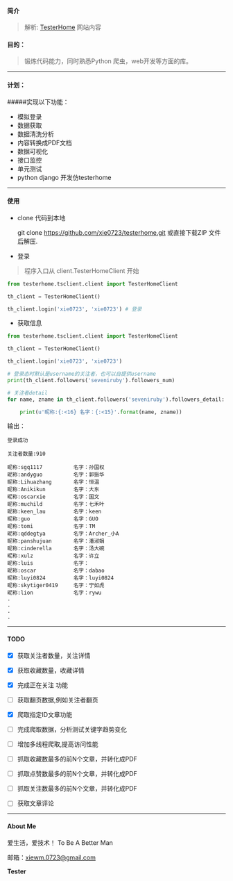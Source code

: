 #### 简介
>解析:  [TesterHome](https://testerhome.com/) 网站内容

#### 目的：
>锻炼代码能力，同时熟悉Python 爬虫，web开发等方面的库。

---
#### 计划：
#####实现以下功能：

- 模拟登录 
- 数据获取
- 数据清洗分析
- 内容转换成PDF文档
- 数据可视化
- 接口监控
- 单元测试
- python django 开发仿testerhome

---
#### 使用
- clone 代码到本地
    
    git clone https://github.com/xie0723/testerhome.git
    或直接下载ZIP 文件后解压.
    
    
- 登录
> 程序入口从 client.TesterHomeClient 开始
```python
from testerhome.tsclient.client import TesterHomeClient

th_client = TesterHomeClient()

th_client.login('xie0723', 'xie0723') # 登录

```

- 获取信息
```python
from testerhome.tsclient.client import TesterHomeClient

th_client = TesterHomeClient()

th_client.login('xie0723', 'xie0723') 

# 登录态时默认是username的关注者，也可以自提供username
print(th_client.followers('seveniruby').followers_num) 

# 关注者detail
for name, zname in th_client.followers('seveniruby').followers_detail:  

    print(u'昵称:{:<16} 名字：{:<15}'.format(name, zname))

```
输出：

```text
登录成功

关注者数量:910

昵称:sgq1117          名字：孙国权            
昵称:andyguo          名字：郭振华            
昵称:Lihuazhang       名字：恒温             
昵称:Anikikun         名字：大东             
昵称:oscarxie         名字：国文             
昵称:muchild          名字：七禾叶            
昵称:keen_lau         名字：keen           
昵称:guo              名字：GUO            
昵称:tomi             名字：TM             
昵称:qddegtya         名字：Archer_小A      
昵称:panshujuan       名字：潘淑娟            
昵称:cinderella       名字：汤大碗            
昵称:xulz             名字：许立             
昵称:luis             名字：               
昵称:oscar            名字：dabao          
昵称:luyi0824         名字：luyi0824       
昵称:skytiger0419     名字：宁如虎            
昵称:lion             名字：rywu           
.
.
.
.
```
---
#### TODO
- [x] 获取关注者数量，关注详情
- [x] 获取收藏数量，收藏详情
- [x] 完成正在关注 功能
- [ ] 获取翻页数据,例如关注者翻页
- [x] 爬取指定ID文章功能
- [ ] 完成爬取数据，分析测试关键字趋势变化
- [ ] 增加多线程爬取,提高访问性能
- [ ] 抓取收藏数最多的前N个文章，并转化成PDF
- [ ] 抓取点赞数最多的前N个文章，并转化成PDF
- [ ] 抓取关注数最多的前N个文章，并转化成PDF
- [ ] 获取文章评论


---
#### About Me
爱生活，爱技术！ To  Be  A  Better  Man

邮箱：xiewm.0723@gmail.com

**Tester**






